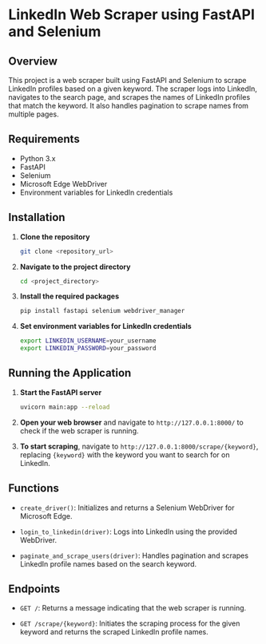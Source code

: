 # LinkedIn Web Scraper using FastAPI and Selenium

## Overview

This project is a web scraper built using FastAPI and Selenium to scrape LinkedIn profiles based on a given keyword. The scraper logs into LinkedIn, navigates to the search page, and scrapes the names of LinkedIn profiles that match the keyword. It also handles pagination to scrape names from multiple pages.

## Requirements

- Python 3.x
- FastAPI
- Selenium
- Microsoft Edge WebDriver
- Environment variables for LinkedIn credentials

## Installation

1. **Clone the repository**
    ```bash
    git clone <repository_url>
    ```

2. **Navigate to the project directory**
    ```bash
    cd <project_directory>
    ```

3. **Install the required packages**
    ```bash
    pip install fastapi selenium webdriver_manager
    ```

4. **Set environment variables for LinkedIn credentials**
    ```bash
    export LINKEDIN_USERNAME=your_username
    export LINKEDIN_PASSWORD=your_password
    ```

## Running the Application

1. **Start the FastAPI server**
    ```bash
    uvicorn main:app --reload
    ```

2. **Open your web browser** and navigate to `http://127.0.0.1:8000/` to check if the web scraper is running.

3. **To start scraping**, navigate to `http://127.0.0.1:8000/scrape/{keyword}`, replacing `{keyword}` with the keyword you want to search for on LinkedIn.

## Functions

- `create_driver()`: Initializes and returns a Selenium WebDriver for Microsoft Edge.
  
- `login_to_linkedin(driver)`: Logs into LinkedIn using the provided WebDriver.

- `paginate_and_scrape_users(driver)`: Handles pagination and scrapes LinkedIn profile names based on the search keyword.

## Endpoints

- `GET /`: Returns a message indicating that the web scraper is running.

- `GET /scrape/{keyword}`: Initiates the scraping process for the given keyword and returns the scraped LinkedIn profile names.
